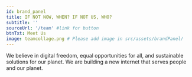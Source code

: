 ```yaml
---
id: brand_panel
title: IF NOT NOW, WHEN? IF NOT US, WHO?
subtitle: ''
sourceUrl: '/team' #link for button
btnTxt: Meet Us
image: teamcollage.png # Please add image in src/assets/brandPanel/
---
```


We believe in digital freedom, equal opportunities for all, and sustainable solutions for our planet. We are building a new internet that serves people and our planet.